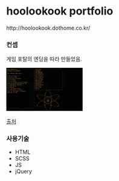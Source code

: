 <h1>hoolookook portfolio</h1>
http://hoolookook.dothome.co.kr/
<h3>컨셉</h3>

<p>게임 포탈의 엔딩을 따라 만들었음.</p>
<img src="/portalEnd.jpg" width="40%" height="30%" title="portalEnding" alt="portalEnding"></img>

<a href="https://images.app.goo.gl/oJmhRCauUnYxQKJq9">출처</a>


<h3>사용기술</h3>
<ul>
  <li>HTML</li>
  <li>SCSS</li>
  <li>JS</li>
  <li>jQuery</li>
</ul>
